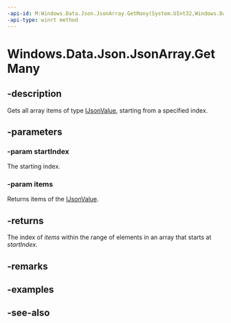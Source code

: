 ----api-id: M:Windows.Data.Json.JsonArray.GetMany(System.UInt32,Windows.Data.Json.IJsonValue[])
-api-type: winrt method
---<!-- Method syntaxpublic uint GetMany(System.UInt32 startIndex, Windows.Data.Json.IJsonValue[] items)--># Windows.Data.Json.JsonArray.GetMany## -descriptionGets all array items of type [IJsonValue](ijsonvalue.md), starting from a specified index.## -parameters### -param startIndexThe starting index.### -param itemsReturns items of the [IJsonValue](ijsonvalue.md).## -returnsThe index of *items* within the range of elements in an array that starts at *startIndex*.## -remarks## -examples## -see-also